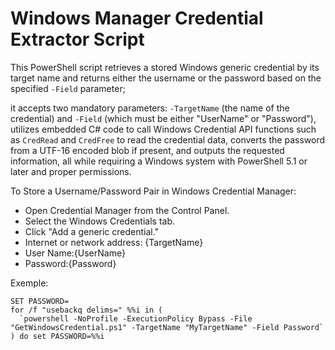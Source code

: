 # Windows Manager Credential Extractor Script

This PowerShell script retrieves a stored Windows generic credential by 
its target name and returns either the username or the password based 
on the specified `-Field` parameter; 

it accepts two mandatory parameters: `-TargetName` (the name of the credential) 
and `-Field` (which must be either "UserName" or "Password"), utilizes 
embedded C# code to call Windows Credential API functions such 
as `CredRead` and `CredFree` to read the credential data, converts the 
password from a UTF-16 encoded blob if present, and outputs the requested 
information, all while requiring a Windows system with PowerShell 5.1 or 
later and proper permissions.

To Store a Username/Password Pair in Windows Credential Manager:
  - Open Credential Manager from the Control Panel.
  - Select the Windows Credentials tab.
  - Click "Add a generic credential."
  - Internet or network address: {TargetName}
  - User Name:{UserName} 
  - Password:{Password} 
    
Exemple:

```
SET PASSWORD=
for /f "usebackq delims=" %%i in (
  `powershell -NoProfile -ExecutionPolicy Bypass -File "GetWindowsCredential.ps1" -TargetName "MyTargetName" -Field Password`
) do set PASSWORD=%%i
```